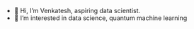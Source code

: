 - 👋 Hi, I’m Venkatesh, aspiring data scientist.
- 👀 I’m interested in data science, quantum machine learning

<!---
bvenkatesh-ai/bvenkatesh-ai is a ✨ special ✨ repository because its `README.md` (this file) appears on your GitHub profile.
You can click the Preview link to take a look at your changes.
--->
